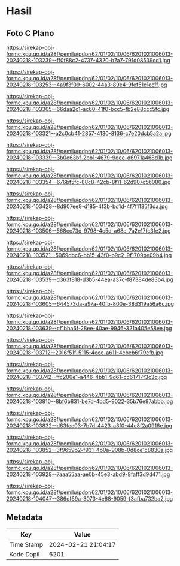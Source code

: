 # Hasil

## Foto C Plano

https://sirekap-obj-formc.kpu.go.id/a28f/pemilu/pdpr/62/01/02/10/06/6201021006013-20240218-103239--ff0f88c2-4737-4320-b7a7-791d08539cd1.jpg

https://sirekap-obj-formc.kpu.go.id/a28f/pemilu/pdpr/62/01/02/10/06/6201021006013-20240218-103253--4a9f3f09-6002-44a3-89e4-9fef51c1ecff.jpg

https://sirekap-obj-formc.kpu.go.id/a28f/pemilu/pdpr/62/01/02/10/06/6201021006013-20240218-103305--66daa2c1-ac60-41f0-bcc5-fb2e88ccc5fc.jpg

https://sirekap-obj-formc.kpu.go.id/a28f/pemilu/pdpr/62/01/02/10/06/6201021006013-20240218-103321--a2c0cb41-2857-4130-8136-c7e20dcb5a2a.jpg

https://sirekap-obj-formc.kpu.go.id/a28f/pemilu/pdpr/62/01/02/10/06/6201021006013-20240218-103339--3b0e63bf-2bb1-4679-9dee-d6971a468d1b.jpg

https://sirekap-obj-formc.kpu.go.id/a28f/pemilu/pdpr/62/01/02/10/06/6201021006013-20240218-103354--676bf5fc-88c8-42cb-8f11-62d907c56080.jpg

https://sirekap-obj-formc.kpu.go.id/a28f/pemilu/pdpr/62/01/02/10/06/6201021006013-20240218-103428--8d907ee9-d185-4f3b-bd1d-4f7f1135f3da.jpg

https://sirekap-obj-formc.kpu.go.id/a28f/pemilu/pdpr/62/01/02/10/06/6201021006013-20240218-103506--568cc73d-9798-4c5d-a68e-7a2e17fc3fe2.jpg

https://sirekap-obj-formc.kpu.go.id/a28f/pemilu/pdpr/62/01/02/10/06/6201021006013-20240218-103521--5069dbc6-bb15-43f0-b9c2-9f1709be09b4.jpg

https://sirekap-obj-formc.kpu.go.id/a28f/pemilu/pdpr/62/01/02/10/06/6201021006013-20240218-103539--d363f818-d3b5-44ea-a37c-f87384de83b4.jpg

https://sirekap-obj-formc.kpu.go.id/a28f/pemilu/pdpr/62/01/02/10/06/6201021006013-20240218-103605--644573da-a97a-40fb-800e-38d319a56a6c.jpg

https://sirekap-obj-formc.kpu.go.id/a28f/pemilu/pdpr/62/01/02/10/06/6201021006013-20240218-103639--cf1bba6f-28ee-40ae-9946-321a405e58ee.jpg

https://sirekap-obj-formc.kpu.go.id/a28f/pemilu/pdpr/62/01/02/10/06/6201021006013-20240218-103712--2016f51f-5115-4ece-a611-4cbeb6f79cfb.jpg

https://sirekap-obj-formc.kpu.go.id/a28f/pemilu/pdpr/62/01/02/10/06/6201021006013-20240218-103742--ffc200e1-a446-4bb1-9d61-cc61717f3c3d.jpg

https://sirekap-obj-formc.kpu.go.id/a28f/pemilu/pdpr/62/01/02/10/06/6201021006013-20240218-103810--8bf6b831-be7d-4bd5-9022-35b76e97abbb.jpg

https://sirekap-obj-formc.kpu.go.id/a28f/pemilu/pdpr/62/01/02/10/06/6201021006013-20240218-103832--d63fee03-7b7d-4423-a3f0-44c8f2a0916e.jpg

https://sirekap-obj-formc.kpu.go.id/a28f/pemilu/pdpr/62/01/02/10/06/6201021006013-20240218-103852--3f9659b2-f931-4b0a-908b-0d8ce1c8830a.jpg

https://sirekap-obj-formc.kpu.go.id/a28f/pemilu/pdpr/62/01/02/10/06/6201021006013-20240218-103928--7aaa55aa-ae0b-45e3-abd9-8faff3d9d471.jpg

https://sirekap-obj-formc.kpu.go.id/a28f/pemilu/pdpr/62/01/02/10/06/6201021006013-20240218-104047--386cf69a-3073-4e68-9059-f3afba732ba2.jpg


## Metadata

| Key        | Value               |
| ---------- | ------------------- |
| Time Stamp | 2024-02-21 21:04:17 |
| Kode Dapil | 6201                |



